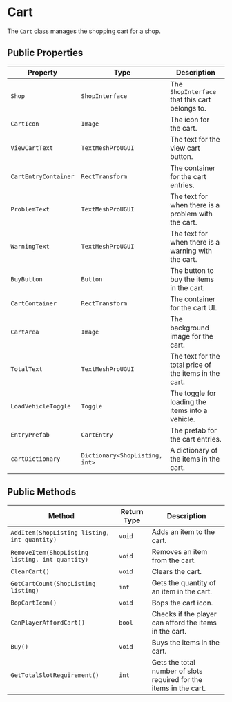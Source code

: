 # Cart

The `Cart` class manages the shopping cart for a shop.

## Public Properties

| Property               | Type                            | Description                                      |
| ---------------------- | ------------------------------- | ------------------------------------------------ |
| `Shop`                 | `ShopInterface`                 | The `ShopInterface` that this cart belongs to.   |
| `CartIcon`             | `Image`                         | The icon for the cart.                           |
| `ViewCartText`         | `TextMeshProUGUI`               | The text for the view cart button.               |
| `CartEntryContainer`   | `RectTransform`                 | The container for the cart entries.              |
| `ProblemText`          | `TextMeshProUGUI`               | The text for when there is a problem with the cart. |
| `WarningText`          | `TextMeshProUGUI`               | The text for when there is a warning with the cart. |
| `BuyButton`            | `Button`                        | The button to buy the items in the cart.         |
| `CartContainer`        | `RectTransform`                 | The container for the cart UI.                   |
| `CartArea`             | `Image`                         | The background image for the cart.               |
| `TotalText`            | `TextMeshProUGUI`               | The text for the total price of the items in the cart. |
| `LoadVehicleToggle`    | `Toggle`                        | The toggle for loading the items into a vehicle. |
| `EntryPrefab`          | `CartEntry`                     | The prefab for the cart entries.                 |
| `cartDictionary`       | `Dictionary<ShopListing, int>`  | A dictionary of the items in the cart.           |

## Public Methods

| Method                                      | Return Type | Description                                      |
| ------------------------------------------- | ----------- | ------------------------------------------------ |
| `AddItem(ShopListing listing, int quantity)`| `void`      | Adds an item to the cart.                        |
| `RemoveItem(ShopListing listing, int quantity)` | `void`    | Removes an item from the cart.                   |
| `ClearCart()`                               | `void`      | Clears the cart.                                 |
| `GetCartCount(ShopListing listing)`         | `int`       | Gets the quantity of an item in the cart.        |
| `BopCartIcon()`                             | `void`      | Bops the cart icon.                              |
| `CanPlayerAffordCart()`                     | `bool`      | Checks if the player can afford the items in the cart. |
| `Buy()`                                     | `void`      | Buys the items in the cart.                      |
| `GetTotalSlotRequirement()`                 | `int`       | Gets the total number of slots required for the items in the cart. |
